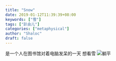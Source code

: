 ```yaml
---
title: "Snow"
date: 2019-01-12T11:39:39+08:00
keywords: ["雪"]
tags: ["趴会儿"]
categories: ["metaphysical"]
author: "Shaloc"
draft: false
---
```


是一个人在图书馆对着电脑发呆的一天
想看雪
![躺平](https://i.loli.net/2019/01/12/5c3966414dd28.jpeg)